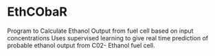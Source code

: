 # EthCObaR
Program to Calculate Ethanol Output from fuel cell based on input concentrations
Uses supervised learning to give real time prediction of probable ethanol output from C02- Ethanol fuel cell.
